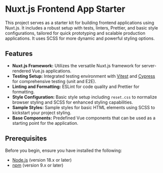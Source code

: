 # Nuxt.js Frontend App Starter

This project serves as a starter kit for building frontend applications using Nuxt.js. It includes a robust setup with tests, linters, Prettier, and basic style configurations, tailored for quick prototyping and scalable production applications. It uses SCSS for more dynamic and powerful styling options.

## Features

-   **Nuxt.js Framework:** Utilizes the versatile Nuxt.js framework for server-rendered Vue.js applications.
-   **Testing Setup:** Integrated testing environment with [Vitest](https://vitest.dev/) and [Cypress](https://www.cypress.io/) for comprehensive testing (unit and E2E).
-   **Linting and Formatting:** ESLint for code quality and Prettier for formatting.
-   **Style Configuration:** Basic style setup including `reset.css` to normalize browser styling and SCSS for enhanced styling capabilities.
-   **Sample Styles:** Sample styles for basic HTML elements using SCSS to kickstart your project styling.
-   **Base Components:** Predefined Vue components that can be used as a starting point for the application.

## Prerequisites

Before you begin, ensure you have installed the following:

-   [Node.js](https://nodejs.org/) (version 18.x or later)
-   [npm](https://www.npmjs.com/) (version 9.x or later)
